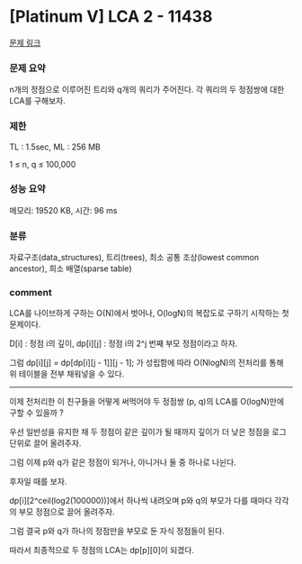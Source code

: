 
# [Platinum V] LCA 2 - 11438

[문제 링크](https://www.acmicpc.net/problem/11438)

### 문제 요약

<p> n개의 정점으로 이루어진 트리와 q개의 쿼리가 주어진다. 각 쿼리의 두 정점쌍에 대한 LCA를 구해보자. </p>

### 제한

TL : 1.5sec, ML : 256 MB

1 ≤ n, q ≤ 100,000

### 성능 요약

메모리: 19520 KB, 시간: 96 ms

### 분류

자료구조(data_structures), 트리(trees), 최소 공통 조상(lowest common ancestor), 희소 배열(sparse table)

### comment

LCA를 나이브하게 구하는 O(N)에서 벗어나, O(logN)의 복잡도로 구하기 시작하는 첫 문제이다.

D[i] : 정점 i의 깊이, dp[i][j] : 정점 i의 2^j 번째 부모 정점이라고 하자.

그럼 dp[i][j] = dp[dp[i][j - 1]][j - 1]; 가 성립함에 따라 O(NlogN)의 전처리를 통해 위 테이블을 전부 채워넣을 수 있다.

--------------------------------------------------------------------------------------------------------------------------------------------------

이제 전처리한 이 친구들을 어떻게 써먹어야 두 정점쌍 (p, q)의 LCA를 O(logN)만에 구할 수 있을까 ?

우선 일반성을 유지한 채 두 정점이 같은 깊이가 될 때까지 깊이가 더 낮은 정점을 로그 단위로 끌어 올려주자.

그럼 이제 p와 q가 같은 정점이 되거나, 아니거나 둘 중 하나로 나뉜다.

후자일 때를 보자.

dp[i][2^ceil(log2(100000))]에서 하나씩 내려오며 p와 q의 부모가 다를 때마다 각각의 부모 정점으로 끌어 올려주자.

그럼 결국 p와 q가 하나의 정점만을 부모로 둔 자식 정점들이 된다.

따라서 최종적으로 두 정점의 LCA는 dp[p][0]이 되겠다.
